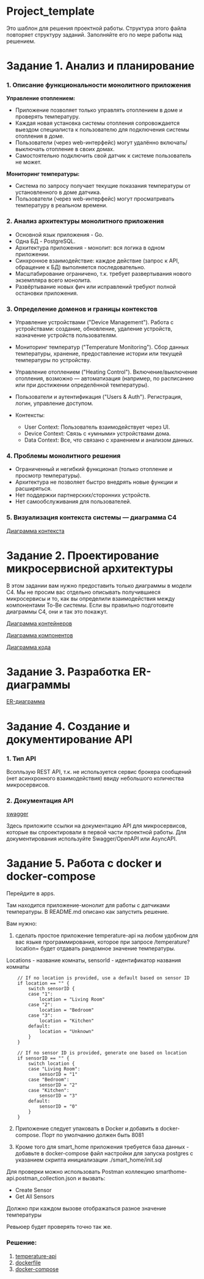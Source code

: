 # Project_template

Это шаблон для решения проектной работы. Структура этого файла повторяет структуру заданий. Заполняйте его по мере работы над решением.

# Задание 1. Анализ и планирование

### 1. Описание функциональности монолитного приложения

**Управление отоплением:**

- Приложение позволяет только управлять отоплением в доме и проверять температуру.
- Каждая новая установка системы отопления сопровождается выездом специалиста к пользователю для подключения системы отопления в доме.
- Пользователи (через web-интерфейс) могут удалённо включать/выключать отопление в своих домах.
- Самостоятельно подключить свой датчик к системе пользователь не может.

**Мониторинг температуры:**

- Система по запросу получает текущие показания температуры от установленного в доме датчика. 
- Пользователи (через web-интерфейс) могут просматривать температуру в реальном времени.

### 2. Анализ архитектуры монолитного приложения

- Основной язык приложения - Go.
- Одна БД - PostgreSQL.
- Архитектура приложения - монолит: вся логика в одном приложении.
- Синхронное взаимодействие: каждое действие (запрос к API, обращение к БД) выполняется последовательно.
- Масштабирование ограничено, т.к. требует развертывания нового экземпляра всего монолита.
- Развёртывание новых фич или исправлений требуют полной остановки приложения.

### 3. Определение доменов и границы контекстов

- Управление устройствами ("Device Management").
Работа с устройствами: создание, обновление, удаление устройств, назначение устройств пользователям.
- Мониторинг температур ("Temperature Monitoring"). 
Сбор данных температуры, хранение, предоставление истории или текущей температуры по устройству.
- Управление отоплением ("Heating Control"). 
Включение/выключение отопления, возможно — автоматизация (например, по расписанию или при достижении определённой температуры).
- Пользователи и аутентификация ("Users & Auth").
Регистрация, логин, управление доступом.

- Контексты:
  - User Context: Пользователь взаимодействует через UI.
  - Device Context: Связь с «умными» устройствами дома.
  - Data Context: Все, что связано с хранением и анализом данных.

### **4. Проблемы монолитного решения**

- Ограниченный и негибкий функционал (только отопление и просмотр температуры).
- Архитектура не позволяет быстро внедрять новые функции и расширяться.
- Нет поддержки партнерских/сторонних устройств.
- Нет самообслуживания для пользователей.

### 5. Визуализация контекста системы — диаграмма С4

[Диаграмма контекста](https://github.com/vdovinov/architecture-warmhouse/blob/main/sprint1_task1/context_diagram.puml)

# Задание 2. Проектирование микросервисной архитектуры

В этом задании вам нужно предоставить только диаграммы в модели C4. Мы не просим вас отдельно описывать получившиеся микросервисы и то, как вы определили взаимодействия между компонентами To-Be системы. Если вы правильно подготовите диаграммы C4, они и так это покажут.

[Диаграмма контейнеров](https://github.com/vdovinov/architecture-warmhouse/blob/main/sprint1_task2/container_diagram.puml)

[Диаграмма компонентов](https://github.com/vdovinov/architecture-warmhouse/blob/main/sprint1_task2/component_diagram.puml)

[Диаграмма кода](https://github.com/vdovinov/architecture-warmhouse/blob/main/sprint1_task2/class_diagram.puml)

# Задание 3. Разработка ER-диаграммы

[ER-диаграмма](https://github.com/vdovinov/architecture-warmhouse/blob/main/sprint1_task3/erd.puml)

# Задание 4. Создание и документирование API

### 1. Тип API

Bcопльзую REST API, т.к. не используется сервис брокера сообщений (нет асинхронного взаимодействия) ввиду небольшого количества микросервисов.

### 2. Документация API

[swagger](https://github.com/vdovinov/architecture-warmhouse/blob/main/sprint1_task4/swagger.yaml)

Здесь приложите ссылки на документацию API для микросервисов, которые вы спроектировали в первой части проектной работы. Для документирования используйте Swagger/OpenAPI или AsyncAPI.

# Задание 5. Работа с docker и docker-compose

Перейдите в apps.

Там находится приложение-монолит для работы с датчиками температуры. В README.md описано как запустить решение.

Вам нужно:

1) сделать простое приложение temperature-api на любом удобном для вас языке программирования, которое при запросе /temperature?location= будет отдавать рандомное значение температуры.

Locations - название комнаты, sensorId - идентификатор названия комнаты

```
	// If no location is provided, use a default based on sensor ID
	if location == "" {
		switch sensorID {
		case "1":
			location = "Living Room"
		case "2":
			location = "Bedroom"
		case "3":
			location = "Kitchen"
		default:
			location = "Unknown"
		}
	}

	// If no sensor ID is provided, generate one based on location
	if sensorID == "" {
		switch location {
		case "Living Room":
			sensorID = "1"
		case "Bedroom":
			sensorID = "2"
		case "Kitchen":
			sensorID = "3"
		default:
			sensorID = "0"
		}
	}
```

2) Приложение следует упаковать в Docker и добавить в docker-compose. Порт по умолчанию должен быть 8081

3) Кроме того для smart_home приложения требуется база данных - добавьте в docker-compose файл настройки для запуска postgres с указанием скрипта инициализации ./smart_home/init.sql

Для проверки можно использовать Postman коллекцию smarthome-api.postman_collection.json и вызвать:

- Create Sensor
- Get All Sensors

Должно при каждом вызове отображаться разное значение температуры

Ревьюер будет проверять точно так же.

### Решение:
1) [temperature-api](https://github.com/vdovinov/architecture-warmhouse/blob/main/temperature_api/app.py)
2) [dockerfile](https://github.com/vdovinov/architecture-warmhouse/blob/main/temperature_api/Dockerfile)
3) [docker-compose](https://github.com/vdovinov/architecture-warmhouse/blob/main/docker-compose.yml)


